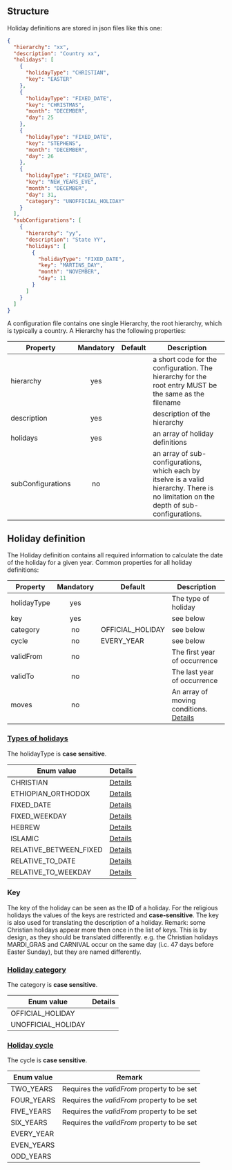 ## Structure
Holiday definitions are stored in json files like this one:

```json
{
  "hierarchy": "xx",
  "description": "Country xx",
  "holidays": [
    {
      "holidayType": "CHRISTIAN",
      "key": "EASTER"
    },
    {
      "holidayType": "FIXED_DATE",
      "key": "CHRISTMAS",
      "month": "DECEMBER",
      "day": 25
    },
    {
      "holidayType": "FIXED_DATE",
      "key": "STEPHENS",
      "month": "DECEMBER",
      "day": 26
    },
    {
      "holidayType": "FIXED_DATE",
      "key": "NEW_YEARS_EVE",
      "month": "DECEMBER",
      "day": 31,
      "category": "UNOFFICIAL_HOLIDAY"
    }
  ],
  "subConfigurations": [
    {
      "hierarchy": "yy",
      "description": "State YY",
      "holidays": [
        {
          "holidayType": "FIXED_DATE",
          "key": "MARTINS_DAY",
          "month": "NOVEMBER",
          "day": 11
        }
      ]
    }
  ]
}
```

A configuration file contains one single Hierarchy, the root hierarchy, which is typically a country.
A Hierarchy has the following properties:

| Property    | Mandatory | Default   | Description |
| ---------   | :-------: | --------- | ------- |
| hierarchy   | yes       |           | a short code for the configuration. The hierarchy for the root entry MUST be the same as the filename |
| description | yes       |           | description of the hierarchy |
| holidays    | yes       |           | an array of holiday definitions |
| subConfigurations | no  |           | an array of sub-configurations, which each by itselve is a valid hierarchy. There is no limitation on the depth of sub-configurations. |

## Holiday definition
The Holiday definition contains all required information to calculate the date of the holiday for a given year.
Common properties for all holiday definitions:

| Property    | Mandatory | Default   | Description |
| ---------   | :-------: | --------- | ------- |
| holidayType | yes       |           | The type of holiday |
| key         | yes       |           | see below |
| category    | no        | OFFICIAL_HOLIDAY | see below |
| cycle       | no        | EVERY_YEAR | see below |
| validFrom   | no        |           | The first year of occurrence |
| validTo     | no        |           | The last year of occurrence |
| moves       | no        |           | An array of moving conditions. [Details](/docs/configuration/move.md) |

### [Types of holidays](https://github.com/jbouduin/holiday/blob/master/packages/holidays-lib/src/configuration/types/holiday-type.ts)
The holidayType is **case sensitive**.

| Enum value             | Details                                                  |
| ---------------------- | -------------------------------------------------------- |
| CHRISTIAN              | [Details](/docs/configuration/christian.md)              |
| ETHIOPIAN_ORTHODOX     | [Details](/docs/configuration/ethiopian-orthodox.md)     |
| FIXED_DATE             | [Details](/docs/configuration/fixed-date.md)             |
| FIXED_WEEKDAY          | [Details](/docs/configuration/fixed-weekday.md)          |
| HEBREW                 | [Details](/docs/configuration/hebrew.md)                 |
| ISLAMIC                | [Details](/docs/configuration/islamic.md)                |
| RELATIVE_BETWEEN_FIXED | [Details](/docs/configuration/relative-between-fixed.md) |
| RELATIVE_TO_DATE       | [Details](/docs/configuration/relative-to-date.md)       |
| RELATIVE_TO_WEEKDAY    | [Details](/docs/configuration/relative-to-weekday.md)    |


### Key
The key of the holiday can be seen as the **ID** of a holiday. For the religious holidays the values of the keys are restricted and **case-sensitive**.
The key is also used for translating the description of a holiday.
Remark: some Christian holidays appear more then once in the list of keys. This is by design, as they should be translated differently. e.g. the Christian holidays MARDI_GRAS and CARNIVAL occur on the same day (i.c. 47 days before Easter Sunday), but they are named differently.

### [Holiday category](https://github.com/jbouduin/holiday/blob/master/packages/holidays-lib/src/configuration/types/category.ts)

The category is **case sensitive**.

| Enum value             | Details |
| ---------------------- | ------- |
| OFFICIAL_HOLIDAY       |         |
| UNOFFICIAL_HOLIDAY     |         |

### [Holiday cycle](https://github.com/jbouduin/holiday/blob/master/packages/holidays-lib/src/configuration/types/cycle.ts)

The cycle is **case sensitive**.

| Enum value | Remark                                      |
| ---------- | ------------------------------------------- |
| TWO_YEARS  | Requires the _validFrom_ property to be set |
| FOUR_YEARS | Requires the _validFrom_ property to be set |
| FIVE_YEARS | Requires the _validFrom_ property to be set |
| SIX_YEARS  | Requires the _validFrom_ property to be set |
| EVERY_YEAR |                                             |
| EVEN_YEARS |                                             |
| ODD_YEARS  |                                             |
